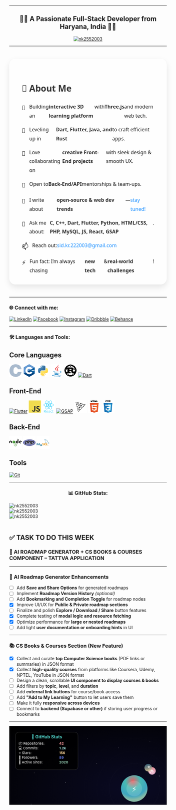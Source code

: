 <hr>
<h2 align="center">👨‍💻 A Passionate Full-Stack Developer from Haryana, India 👨‍💻</h2>

<p align="center">
  <a href="https://github.com/ryo-ma/github-profile-trophy">
    <img src="https://github-profile-trophy.vercel.app/?username=nk2552003&theme=radical&margin-w=15&margin-h=15&row=1&column=8" alt="nk2552003"/>
  </a>
</p>
<hr>
<div style="max-width: 700px; margin: 40px auto; background: white; border-radius: 20px; box-shadow: 0 8px 20px rgba(0,0,0,0.1); padding: 30px 40px; font-family: 'Segoe UI', sans-serif; line-height: 1.8; background-color: #fefefe;">
  <h2 style="margin-bottom: 20px; font-size: 28px; color: #333;">🚀 About Me</h2>

  <div style="margin-bottom: 15px; font-size: 16px; display: flex; align-items: flex-start;">
    <span style="font-size: 20px; margin-right: 12px;">🔭</span>
    Building an <strong style="color: #2d2d2d;">interactive 3D learning platform</strong> with <strong style="color: #2d2d2d;">Three.js</strong> and modern web tech.
  </div>

  <div style="margin-bottom: 15px; font-size: 16px; display: flex; align-items: flex-start;">
    <span style="font-size: 20px; margin-right: 12px;">🌱</span>
    Leveling up in <strong style="color: #2d2d2d;">Dart, Flutter, Java, and Rust</strong> to craft efficient apps.
  </div>

  <div style="margin-bottom: 15px; font-size: 16px; display: flex; align-items: flex-start;">
    <span style="font-size: 20px; margin-right: 12px;">👯</span>
    Love collaborating on <strong style="color: #2d2d2d;">creative Front-End projects</strong> with sleek design & smooth UX.
  </div>

  <div style="margin-bottom: 15px; font-size: 16px; display: flex; align-items: flex-start;">
    <span style="font-size: 20px; margin-right: 12px;">🤝</span>
    Open to <strong style="color: #2d2d2d;">Back-End/API</strong> mentorships & team-ups.
  </div>

  <div style="margin-bottom: 15px; font-size: 16px; display: flex; align-items: flex-start;">
    <span style="font-size: 20px; margin-right: 12px;">📝</span>
    I write about <strong style="color: #2d2d2d;">open-source & web dev trends</strong> — 
    <a href="#" style="color: #1e90ff; text-decoration: none;">stay tuned!</a>
  </div>

  <div style="margin-bottom: 15px; font-size: 16px; display: flex; align-items: flex-start;">
    <span style="font-size: 20px; margin-right: 12px;">💬</span>
    Ask me about: 
    <strong style="color: #2d2d2d;">C, C++, Dart, Flutter, Python, HTML/CSS, PHP, MySQL, JS, React, GSAP</strong>.
  </div>

  <div style="margin-bottom: 15px; font-size: 16px; display: flex; align-items: flex-start;">
    <span style="font-size: 20px; margin-right: 12px;">📫</span>
    Reach out: 
    <a href="mailto:sid.kr.222003@gmail.com" style="color: #1e90ff; text-decoration: none;">sid.kr.222003@gmail.com</a>
  </div>

  <div style="margin-bottom: 0; font-size: 16px; display: flex; align-items: flex-start;">
    <span style="font-size: 20px; margin-right: 12px;">⚡</span>
    Fun fact: I’m always chasing <strong style="color: #2d2d2d;">new tech</strong> & <strong style="color: #2d2d2d;">real-world challenges</strong>!
  </div>
</div>

<hr>

<h3 align="left">🌐 Connect with me:</h3>
<p align="left">
  <a href="https://linkedin.com/in/nitish-kumar-69302b226" target="_blank"><img align="center" src="https://raw.githubusercontent.com/rahuldkjain/github-profile-readme-generator/master/src/images/icons/Social/linked-in-alt.svg" alt="LinkedIn" height="30" width="40" /></a>
  <a href="https://fb.com/nk222003" target="_blank"><img align="center" src="https://raw.githubusercontent.com/rahuldkjain/github-profile-readme-generator/master/src/images/icons/Social/facebook.svg" alt="Facebook" height="30" width="40" /></a>
  <a href="https://instagram.com/nitish.2432" target="_blank"><img align="center" src="https://raw.githubusercontent.com/rahuldkjain/github-profile-readme-generator/master/src/images/icons/Social/instagram.svg" alt="Instagram" height="30" width="40" /></a>
  <a href="https://dribbble.com/nk2552003" target="_blank"><img align="center" src="https://raw.githubusercontent.com/rahuldkjain/github-profile-readme-generator/master/src/images/icons/Social/dribbble.svg" alt="Dribbble" height="30" width="40" /></a>
  <a href="https://www.behance.net/nitishkumar444" target="_blank"><img align="center" src="https://raw.githubusercontent.com/rahuldkjain/github-profile-readme-generator/master/src/images/icons/Social/behance.svg" alt="Behance" height="30" width="40" /></a>
</p>
<hr>

<h3 align="left">🛠️ Languages and Tools:</h3>
<p align="left">
  <h2>Core Languages</h2>
  <!-- Core Languages -->
  <a href="https://www.cprogramming.com/" target="_blank" rel="noreferrer"><img src="https://raw.githubusercontent.com/devicons/devicon/master/icons/c/c-original.svg" alt="C" width="40" height="40"/></a>
  <a href="https://isocpp.org/" target="_blank" rel="noreferrer"><img src="https://raw.githubusercontent.com/devicons/devicon/master/icons/cplusplus/cplusplus-original.svg" alt="C++" width="40" height="40"/></a>
  <a href="https://www.python.org/" target="_blank" rel="noreferrer"><img src="https://raw.githubusercontent.com/devicons/devicon/master/icons/python/python-original.svg" alt="Python" width="40" height="40"/></a>
  <a href="https://www.java.com/" target="_blank" rel="noreferrer"><img src="https://raw.githubusercontent.com/devicons/devicon/master/icons/java/java-original.svg" alt="Java" width="40" height="40"/></a>
  <a href="https://www.rust-lang.org/" target="_blank" rel="noreferrer"><img src="https://raw.githubusercontent.com/devicons/devicon/master/icons/rust/rust-plain.svg" alt="Rust" width="40" height="40"/></a>
  <a href="https://dart.dev/" target="_blank" rel="noreferrer"><img src="https://www.vectorlogo.zone/logos/dartlang/dartlang-icon.svg" alt="Dart" width="40" height="40"/></a>
  <h2>Front-End</h2>
  <!-- Front-End -->
  <a href="https://flutter.dev" target="_blank" rel="noreferrer"><img src="https://www.vectorlogo.zone/logos/flutterio/flutterio-icon.svg" alt="Flutter" width="40" height="40"/></a>
  <a href="https://developer.mozilla.org/en-US/docs/Web/JavaScript" target="_blank" rel="noreferrer"><img src="https://raw.githubusercontent.com/devicons/devicon/master/icons/javascript/javascript-original.svg" alt="JavaScript" width="40" height="40"/></a>
  <a href="https://reactjs.org/" target="_blank" rel="noreferrer"><img src="https://raw.githubusercontent.com/devicons/devicon/master/icons/react/react-original-wordmark.svg" alt="React" width="40" height="40"/></a>
  <a href="https://greensock.com/gsap/" target="_blank" rel="noreferrer"><img src="https://avatars.githubusercontent.com/u/2139479?s=200&v=4" alt="GSAP" width="40" height="40"/></a>
  <a href="https://threejs.org/" target="_blank" rel="noreferrer"><img src="https://raw.githubusercontent.com/devicons/devicon/master/icons/threejs/threejs-original.svg" alt="Three.js" width="40" height="40"/></a>
  <a href="https://www.w3schools.com/html/" target="_blank" rel="noreferrer"><img src="https://raw.githubusercontent.com/devicons/devicon/master/icons/html5/html5-original-wordmark.svg" alt="HTML" width="40" height="40"/></a>
  <a href="https://www.w3schools.com/css/" target="_blank" rel="noreferrer"><img src="https://raw.githubusercontent.com/devicons/devicon/master/icons/css3/css3-original-wordmark.svg" alt="CSS" width="40" height="40"/></a>
  
  <h2>Back-End</h2>
  <!-- Back-End -->
  <a href="https://nodejs.org" target="_blank" rel="noreferrer"><img src="https://raw.githubusercontent.com/devicons/devicon/master/icons/nodejs/nodejs-original-wordmark.svg" alt="Node.js" width="40" height="40"/></a>
  <a href="https://www.php.net/" target="_blank" rel="noreferrer"><img src="https://raw.githubusercontent.com/devicons/devicon/master/icons/php/php-original.svg" alt="PHP" width="40" height="40"/></a>
  <a href="https://www.mysql.com/" target="_blank" rel="noreferrer"><img src="https://raw.githubusercontent.com/devicons/devicon/master/icons/mysql/mysql-original-wordmark.svg" alt="MySQL" width="40" height="40"/></a>
  
  <h2>Tools</h2>
  <!-- Tools -->
  <a href="https://git-scm.com/" target="_blank" rel="noreferrer"><img src="https://www.vectorlogo.zone/logos/git-scm/git-scm-icon.svg" alt="Git" width="40" height="40"/></a>
</p>
<hr>


<h3 align="center">📊 GitHub Stats:</h3>
<div style="display:flex;flex-direction:row;flex-wrap:wrap;gap:10;">
    <img align="center" width="100%" src="https://github-readme-stats.vercel.app/api/top-langs?username=nk2552003&show_icons=true&locale=en&layout=compact&theme=radical" alt="nk2552003"/>
  <img width="100%" src="https://github-readme-stats.vercel.app/api?username=nk2552003&show_icons=true&locale=en&theme=radical" alt="nk2552003"/>
    <img align="center" width="100%" src="https://github-readme-streak-stats.herokuapp.com/?user=nk2552003&theme=radical" alt="nk2552003"/>
</div>

<br>

## ✅ TASK TO DO THIS WEEK  

### 🚀 AI ROADMAP GENERATOR + CS BOOKS & COURSES COMPONENT – TATTVA APPLICATION  

---

### 🧠 AI Roadmap Generator Enhancements
- [ ] Add **Save and Share Options** for generated roadmaps  
- [ ] Implement **Roadmap Version History** *(optional)*  
- [ ] Add **Bookmarking and Completion Toggle** for roadmap nodes  
- [x] Improve UI/UX for **Public & Private roadmap sections**  
- [ ] Finalize and polish **Explore / Download / Share** button features  
- [x] Complete testing of **modal logic and resource fetching**  
- [x] Optimize performance for **large or nested roadmaps**  
- [ ] Add light **user documentation or onboarding hints** in UI  

---

### 📚 CS Books & Courses Section (New Feature)
- [x] Collect and curate **top Computer Science books** (PDF links or summaries) in JSON format
- [x] Collect **high-quality courses** from platforms like Coursera, Udemy, NPTEL, YouTube in JSON format
- [ ] Design a clean, scrollable **UI component to display courses & books**  
- [ ] Add filters by **topic**, **level**, and **duration**  
- [ ] Add **external link buttons** for course/book access  
- [ ] Add **"Add to My Learning"** button to let users save them  
- [ ] Make it fully **responsive across devices**  
- [ ] Connect to **backend (Supabase or other)** if storing user progress or bookmarks  

---

<div align="center">
  <svg width="800" height="400" xmlns="http://www.w3.org/2000/svg">
  <defs>
    <radialGradient id="spaceGradient" cx="50%" cy="50%" r="70%">
      <stop offset="0%" style="stop-color:#0a0a23;stop-opacity:1" />
      <stop offset="100%" style="stop-color:#000000;stop-opacity:1" />
    </radialGradient>
    <radialGradient id="planetGradient" cx="30%" cy="30%" r="70%">
      <stop offset="0%" style="stop-color:#ff6b6b;stop-opacity:1" />
      <stop offset="40%" style="stop-color:#4ecdc4;stop-opacity:1" />
      <stop offset="80%" style="stop-color:#45b7d1;stop-opacity:1" />
      <stop offset="100%" style="stop-color:#96ceb4;stop-opacity:1" />
    </radialGradient>
    <radialGradient id="starGlow" cx="50%" cy="50%" r="50%">
      <stop offset="0%" style="stop-color:#ffffff;stop-opacity:1" />
      <stop offset="100%" style="stop-color:#ffffff;stop-opacity:0" />
    </radialGradient>
    <linearGradient id="repoGrad" x1="0%" y1="0%" x2="100%" y2="100%">
      <stop offset="0%" style="stop-color:#ff9a9e;stop-opacity:1" />
      <stop offset="100%" style="stop-color:#fecfef;stop-opacity:1" />
    </linearGradient>
    <linearGradient id="commitGrad" x1="0%" y1="0%" x2="100%" y2="100%">
      <stop offset="0%" style="stop-color:#a8edea;stop-opacity:1" />
      <stop offset="100%" style="stop-color:#fed6e3;stop-opacity:1" />
    </linearGradient>
    <linearGradient id="starGrad" x1="0%" y1="0%" x2="100%" y2="100%">
      <stop offset="0%" style="stop-color:#ffd89b;stop-opacity:1" />
      <stop offset="100%" style="stop-color:#19547b;stop-opacity:1" />
    </linearGradient>
    <linearGradient id="followerGrad" x1="0%" y1="0%" x2="100%" y2="100%">
      <stop offset="0%" style="stop-color:#667eea;stop-opacity:1" />
      <stop offset="100%" style="stop-color:#764ba2;stop-opacity:1" />
    </linearGradient>
    <animateTransform id="planetRotate" attributeName="transform" type="rotate" values="0 400 200;360 400 200" dur="20s" repeatCount="indefinite"/>
    <animateTransform id="orbitRotate" attributeName="transform" type="rotate" values="0 400 200;360 400 200" dur="15s" repeatCount="indefinite"/>
    <animate id="planetPulse" attributeName="r" values="35;45;35" dur="4s" repeatCount="indefinite"/>
    <animate id="starTwinkle" attributeName="opacity" values="0.3;1;0.3" dur="2s" repeatCount="indefinite"/>
  </defs>
  <rect width="800" height="400" fill="url(#spaceGradient)"/>
  <g opacity="0.8">
    <circle cx="50" cy="50" r="1" fill="url(#starGlow)">
      <animate attributeName="opacity" values="0.3;1;0.3" dur="3s" repeatCount="indefinite"/>
    </circle>
    <circle cx="150" cy="80" r="1.5" fill="url(#starGlow)">
      <animate attributeName="opacity" values="0.5;1;0.5" dur="2s" repeatCount="indefinite"/>
    </circle>
    <circle cx="250" cy="40" r="1" fill="url(#starGlow)">
      <animate attributeName="opacity" values="0.2;0.9;0.2" dur="4s" repeatCount="indefinite"/>
    </circle>
    <circle cx="350" cy="70" r="1.2" fill="url(#starGlow)">
      <animate attributeName="opacity" values="0.4;1;0.4" dur="2.5s" repeatCount="indefinite"/>
    </circle>
    <circle cx="450" cy="50" r="1" fill="url(#starGlow)">
      <animate attributeName="opacity" values="0.3;0.8;0.3" dur="3.5s" repeatCount="indefinite"/>
    </circle>
    <circle cx="550" cy="90" r="1.3" fill="url(#starGlow)">
      <animate attributeName="opacity" values="0.5;1;0.5" dur="2.2s" repeatCount="indefinite"/>
    </circle>
    <circle cx="650" cy="60" r="1.1" fill="url(#starGlow)">
      <animate attributeName="opacity" values="0.2;0.7;0.2" dur="4.5s" repeatCount="indefinite"/>
    </circle>
    <circle cx="750" cy="80" r="1" fill="url(#starGlow)">
      <animate attributeName="opacity" values="0.4;0.9;0.4" dur="3.2s" repeatCount="indefinite"/>
    </circle>
    <circle cx="80" cy="150" r="0.8" fill="white" opacity="0.6"/>
    <circle cx="180" cy="180" r="1" fill="white" opacity="0.7"/>
    <circle cx="280" cy="120" r="0.9" fill="white" opacity="0.5"/>
    <circle cx="480" cy="160" r="1.1" fill="white" opacity="0.8"/>
    <circle cx="580" cy="140" r="0.7" fill="white" opacity="0.6"/>
    <circle cx="680" cy="170" r="1" fill="white" opacity="0.7"/>
    <circle cx="70" cy="250" r="1" fill="white" opacity="0.5"/>
    <circle cx="170" cy="280" r="0.8" fill="white" opacity="0.7"/>
    <circle cx="270" cy="320" r="1.2" fill="white" opacity="0.6"/>
    <circle cx="470" cy="290" r="0.9" fill="white" opacity="0.8"/>
    <circle cx="570" cy="340" r="1" fill="white" opacity="0.5"/>
    <circle cx="670" cy="310" r="1.1" fill="white" opacity="0.7"/>
    <circle cx="720" cy="280" r="0.8" fill="white" opacity="0.6"/>
  </g>
  <g stroke="rgba(255,255,255,0.1)" stroke-width="1" fill="none">
    <circle cx="400" cy="200" r="80" opacity="0.3">
      <animateTransform attributeName="transform" type="rotate" values="0 400 200;360 400 200" dur="25s" repeatCount="indefinite"/>
    </circle>
    <circle cx="400" cy="200" r="120" opacity="0.2">
      <animateTransform attributeName="transform" type="rotate" values="0 400 200;-360 400 200" dur="30s" repeatCount="indefinite"/>
    </circle>
    <circle cx="400" cy="200" r="160" opacity="0.15">
      <animateTransform attributeName="transform" type="rotate" values="0 400 200;360 400 200" dur="35s" repeatCount="indefinite"/>
    </circle>
  </g>
  <g>
    <circle cx="400" cy="200" r="40" fill="url(#planetGradient)" opacity="0.9">
      <animate attributeName="r" values="38;45;38" dur="6s" repeatCount="indefinite"/>
      <animateTransform attributeName="transform" type="rotate" values="0 400 200;360 400 200" dur="20s" repeatCount="indefinite"/>
    </circle>
    <circle cx="400" cy="200" r="25" fill="rgba(255,255,255,0.3)">
      <animate attributeName="opacity" values="0.2;0.5;0.2" dur="4s" repeatCount="indefinite"/>
    </circle>
    <text x="400" y="210" text-anchor="middle" font-size="24" fill="white" opacity="0.9">⚡</text>
  </g>
  <g>
    <g>
      <animateTransform attributeName="transform" type="rotate" values="0 400 200;360 400 200" dur="15s" repeatCount="indefinite"/>
      <circle cx="400" cy="120" r="12" fill="url(#repoGrad)" opacity="0.9"/>
      <text x="400" y="127" text-anchor="middle" font-size="12" fill="white" font-weight="bold">📦</text>
    </g>
    <g>
      <animateTransform attributeName="transform" type="rotate" values="90 400 200;450 400 200" dur="18s" repeatCount="indefinite"/>
      <circle cx="520" cy="200" r="12" fill="url(#commitGrad)" opacity="0.9"/>
      <text x="520" y="207" text-anchor="middle" font-size="12" fill="white" font-weight="bold">💻</text>
    </g>
    <g>
      <animateTransform attributeName="transform" type="rotate" values="180 400 200;540 400 200" dur="20s" repeatCount="indefinite"/>
      <circle cx="400" cy="280" r="12" fill="url(#starGrad)" opacity="0.9"/>
      <text x="400" y="287" text-anchor="middle" font-size="12" fill="white" font-weight="bold">⭐</text>
    </g>
    <g>
      <animateTransform attributeName="transform" type="rotate" values="270 400 200;630 400 200" dur="22s" repeatCount="indefinite"/>
      <circle cx="280" cy="200" r="12" fill="url(#followerGrad)" opacity="0.9"/>
      <text x="280" y="207" text-anchor="middle" font-size="12" fill="white" font-weight="bold">👥</text>
    </g>
  </g>
  <g transform="translate(20, 20)">
    <rect x="0" y="0" width="200" height="120" rx="10" fill="rgba(0,0,0,0.8)" stroke="rgba(255,255,255,0.2)" stroke-width="1"/>
    <text x="100" y="20" text-anchor="middle" font-size="14" fill="#4ecdc4" font-weight="bold">🌌 GitHub Stats</text>
    <text x="10" y="40" font-size="11" fill="white">📦 Repositories:</text>
    <text x="140" y="40" font-size="11" fill="#ff9a9e" font-weight="bold">42</text>
    <text x="10" y="55" font-size="11" fill="white">💻 Commits:</text>
    <text x="140" y="55" font-size="11" fill="#a8edea" font-weight="bold">1.2k</text>
    <text x="10" y="70" font-size="11" fill="white">⭐ Stars:</text>
    <text x="140" y="70" font-size="11" fill="#ffd89b" font-weight="bold">156</text>
    <text x="10" y="85" font-size="11" fill="white">👥 Followers:</text>
    <text x="140" y="85" font-size="11" fill="#667eea" font-weight="bold">89</text>
    <text x="10" y="100" font-size="11" fill="white">🚀 Active since:</text>
    <text x="140" y="100" font-size="11" fill="#96ceb4" font-weight="bold">2020</text>
  </g>
  <g transform="translate(580, 20)">
    <rect x="0" y="0" width="200" height="80" rx="10" fill="rgba(0,0,0,0.7)" stroke="rgba(255,255,255,0.15)" stroke-width="1"/>
    <text x="100" y="18" text-anchor="middle" font-size="12" fill="#4ecdc4" font-weight="bold">🛸 Constellation Map</text>
    <circle cx="15" cy="35" r="4" fill="url(#repoGrad)"/>
    <text x="25" y="39" font-size="10" fill="white">Repositories</text>
    <circle cx="15" cy="50" r="4" fill="url(#commitGrad)"/>
    <text x="25" y="54" font-size="10" fill="white">Commit Activity</text>
    <circle cx="120" cy="35" r="4" fill="url(#starGrad)"/>
    <text x="130" y="39" font-size="10" fill="white">Stars Earned</text>
    <circle cx="120" cy="50" r="4" fill="url(#followerGrad)"/>
    <text x="130" y="54" font-size="10" fill="white">Community</text>
  </g>
  <g opacity="0.4">
    <circle cx="100" cy="300" r="1" fill="white">
      <animate attributeName="cy" values="400;-20" dur="15s" repeatCount="indefinite"/>
      <animate attributeName="opacity" values="0;1;0" dur="15s" repeatCount="indefinite"/>
    </circle>
    <circle cx="300" cy="350" r="0.8" fill="white">
      <animate attributeName="cy" values="400;-20" dur="18s" repeatCount="indefinite"/>
      <animate attributeName="opacity" values="0;0.8;0" dur="18s" repeatCount="indefinite"/>
    </circle>
    <circle cx="600" cy="320" r="1.2" fill="white">
      <animate attributeName="cy" values="400;-20" dur="12s" repeatCount="indefinite"/>
      <animate attributeName="opacity" values="0;1;0" dur="12s" repeatCount="indefinite"/>
    </circle>
  </g>
</svg>
</div>
